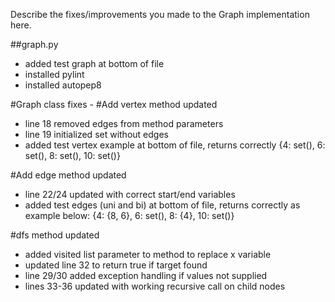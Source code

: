 Describe the fixes/improvements you made to the Graph implementation here.

 ##graph.py
 * added test graph at bottom of file 
 * installed pylint
 * installed autopep8

 #Graph class fixes -
 #Add vertex method updated
 * line 18 removed edges from method parameters
 * line 19 initialized set without edges
 * added test vertex example at bottom of file, returns correctly
   {4: set(), 6: set(), 8: set(), 10: set()}

 #Add edge method updated
 * line 22/24 updated with correct start/end variables
 * added test edges (uni and bi) at bottom of file, returns correctly as example below:
   {4: {8, 6}, 6: set(), 8: {4}, 10: set()}

 #dfs method updated
 * added visited list parameter to method to replace x variable
 * updated line 32 to return true if target found
 * line 29/30 added exception handling if values not supplied
 * lines 33-36 updated with working recursive call on child nodes
 




 